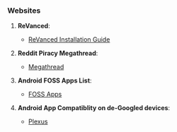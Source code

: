 ### Websites 

1. **ReVanced**: 
	- [ReVanced Installation Guide](https://www.reddit.com/r/revancedapp/comments/xlcny9/revanced_manager_guide_for_dummies/?context=3) 

2. **Reddit Piracy Megathread**: 
	- [Megathread](https://www.reddit.com/r/Piracy/wiki/megathread/)

3. **Android FOSS Apps List**: 
	- [FOSS Apps](https://brainfucksec.github.io/android-foss-apps-list)
	
4. **Android App Compatiblity on de-Googled devices**: 
	- [Plexus](https://plexus.techlore.tech/)
